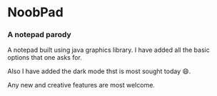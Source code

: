 # NoobPad
### A notepad parody

A notepad built using java graphics library. I have added all the basic options that one asks for. 
<img src=""></img>

Also I have added the dark mode thst is most sought today 😄.
<img></img>

Any new and creative features are most welcome.
